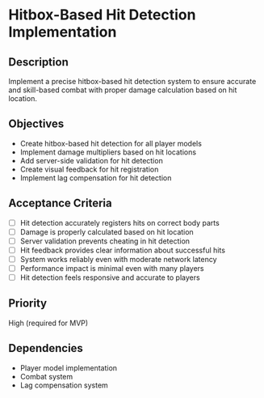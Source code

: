 # Hitbox-Based Hit Detection Implementation

## Description

Implement a precise hitbox-based hit detection system to ensure accurate and skill-based combat with proper damage calculation based on hit location.

## Objectives

- Create hitbox-based hit detection for all player models
- Implement damage multipliers based on hit locations
- Add server-side validation for hit detection
- Create visual feedback for hit registration
- Implement lag compensation for hit detection

## Acceptance Criteria

- [ ] Hit detection accurately registers hits on correct body parts
- [ ] Damage is properly calculated based on hit location
- [ ] Server validation prevents cheating in hit detection
- [ ] Hit feedback provides clear information about successful hits
- [ ] System works reliably even with moderate network latency
- [ ] Performance impact is minimal even with many players
- [ ] Hit detection feels responsive and accurate to players

## Priority

High (required for MVP)

## Dependencies

- Player model implementation
- Combat system
- Lag compensation system
